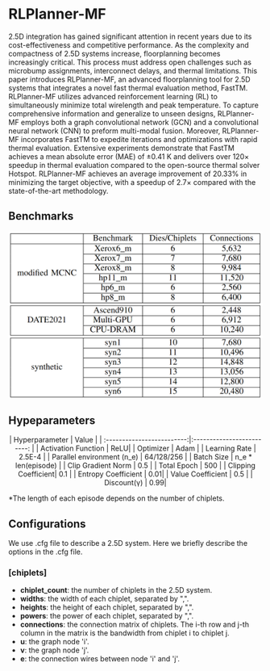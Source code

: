 # RLPlanner-MF

2.5D integration has gained significant attention in recent years due to its cost-effectiveness and competitive performance. As the complexity and compactness of 2.5D systems increase, floorplanning becomes increasingly critical. This process must address open challenges such as microbump assignments, interconnect delays, and thermal limitations. This paper introduces RLPlanner-MF, an advanced floorplanning tool for 2.5D systems that integrates a novel fast thermal evaluation method, FastTM. RLPlanner-MF utilizes advanced reinforcement learning (RL) to simultaneously minimize total wirelength and peak temperature. To capture comprehensive information and generalize to unseen designs, RLPlanner-MF employs both a graph convolutional network (GCN) and a convolutional neural network (CNN) to preform multi-modal fusion. Moreover, RLPlanner-MF incorporates FastTM to expedite iterations and optimizations with rapid thermal evaluation. Extensive experiments demonstrate that FastTM achieves a mean absolute error (MAE) of ±0.41 K and delivers over 120$\times$ speedup in thermal evaluation compared to the open-source thermal solver Hotspot. RLPlanner-MF achieves an average improvement of 20.33\% in minimizing the target objective, with a speedup of 2.7$\times$ compared with the state-of-the-art methodology.

## Benchmarks
<img src="https://github.com/weiweihook/RLPlanner-MF/blob/main/benchmark.png" width="800"/>

## Hypeparameters
<center>
| Hyperparameter | Value |
| :-------------------------:|:-------------------------: |
| Activation Function | ReLU|
| Optimizer           | Adam |
| Learning Rate       | 2.5E-4 |
| Parallel environment (n_e)       | 64/128/256 |
| Batch Size          | n_e * len(episode) |
| Clip Gradient Norm  | 0.5 |
| Total Epoch         | 500 |
| Clipping Coefficient| 0.1 |
| Entropy Coefficient | 0.01|
| Value Coefficient   | 0.5 |
| Discount(γ)         | 0.99|
</center>

*The length of each episode depends on the number of chiplets.



## Configurations
We use .cfg file to describe a 2.5D system. Here we briefly describe the options in the .cfg file.
### [chiplets]
- **chiplet_count**: the number of chiplets in the 2.5D system.
- **widths**: the width of each chiplet, separated by ",".
- **heights**: the height of each chiplet, separated by ",".
- **powers**: the power of each chiplet, separated by ",".
- **connections**: the connection matrix of chiplets. The i-th row and j-th column in the matrix is the bandwidth from chiplet i to chiplet j.
- **u**: the graph node 'i'.
- **v**: the graph node 'j'.
- **e**: the connection wires between node 'i' and 'j'.

